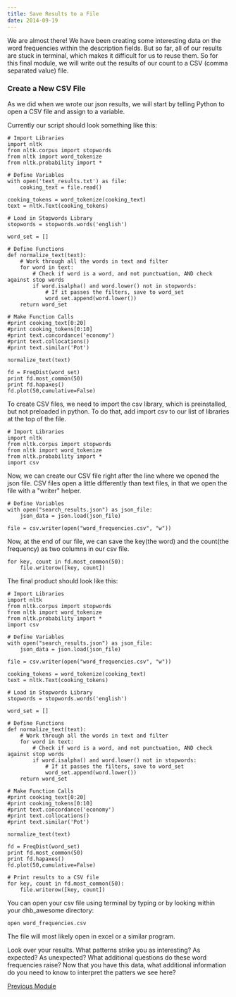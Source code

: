 ```yaml
---
title: Save Results to a File
date: 2014-09-19
---
```


We are almost there! We have been creating some interesting data on the word frequencies within the description fields. But so far, all of our results are stuck in terminal, which makes it difficult for us to reuse them. So for this final module, we will write out the results of our count to a CSV (comma separated value) file.

### Create a New CSV File

As we did when we wrote our json results, we will start by telling Python to open a CSV file and assign to a variable.

Currently our script should look something like this:

    # Import Libraries
    import nltk
    from nltk.corpus import stopwords
    from nltk import word_tokenize
    from nltk.probability import *

    # Define Variables
    with open('text_results.txt') as file:
        cooking_text = file.read()

    cooking_tokens = word_tokenize(cooking_text)
    text = nltk.Text(cooking_tokens)
    
    # Load in Stopwords Library
    stopwords = stopwords.words('english')

    word_set = []

    # Define Functions
    def normalize_text(text):
        # Work through all the words in text and filter
        for word in text:
            # Check if word is a word, and not punctuation, AND check against stop words
            if word.isalpha() and word.lower() not in stopwords:
                # If it passes the filters, save to word_set
                word_set.append(word.lower())
        return word_set

    # Make Function Calls
    #print cooking_text[0:20]
    #print cooking_tokens[0:10]
    #print text.concordance('economy')
    #print text.collocations()
    #print text.similar('Pot')

    normalize_text(text)

    fd = FreqDist(word_set)
    print fd.most_common(50)
    print fd.hapaxes()
    fd.plot(50,cumulative=False)

To create CSV files, we need to import the csv library, which is preinstalled, but not preloaded in python. To do that, add <span class="command">import csv</span> to our list of libraries at the top of the file.

    # Import Libraries
    import nltk
    from nltk.corpus import stopwords
    from nltk import word_tokenize
    from nltk.probability import *
    import csv
   
Now, we can create our CSV file right after the line where we opened the json file. CSV files open a little differently than text files, in that we open the file with a "writer" helper.
    
    # Define Variables
    with open("search_results.json") as json_file:
        json_data = json.load(json_file)

    file = csv.writer(open("word_frequencies.csv", "w"))


Now, at the end of our file, we can save the key(the word) and the count(the frequency) as two columns in our csv file.

    for key, count in fd.most_common(50):
        file.writerow([key, count])

The final product should look like this:

    # Import Libraries
    import nltk
    from nltk.corpus import stopwords
    from nltk import word_tokenize
    from nltk.probability import *
    import csv

    # Define Variables
    with open("search_results.json") as json_file:
        json_data = json.load(json_file)

    file = csv.writer(open("word_frequencies.csv", "w"))

    cooking_tokens = word_tokenize(cooking_text)
    text = nltk.Text(cooking_tokens)
    
    # Load in Stopwords Library
    stopwords = stopwords.words('english')

    word_set = []

    # Define Functions
    def normalize_text(text):
        # Work through all the words in text and filter
        for word in text:
            # Check if word is a word, and not punctuation, AND check against stop words
            if word.isalpha() and word.lower() not in stopwords:
                # If it passes the filters, save to word_set
                word_set.append(word.lower())
        return word_set

    # Make Function Calls
    #print cooking_text[0:20]
    #print cooking_tokens[0:10]
    #print text.concordance('economy')
    #print text.collocations()
    #print text.similar('Pot')

    normalize_text(text)

    fd = FreqDist(word_set)
    print fd.most_common(50)
    print fd.hapaxes()
    fd.plot(50,cumulative=False)

    # Print results to a CSV file
    for key, count in fd.most_common(50):
        file.writerow([key, count])

You can open your csv file using terminal by typing or by looking within your dhb_awesome directory:

    open word_frequencies.csv

The file will most likely open in excel or a similar program. 

Look over your results. What patterns strike you as interesting? As expected? As unexpected? What additional questions do these word frequencies raise? Now that you have this data, what additional information do you need to know to interpret the patters we see here?

<span class="left">[Previous Module](module12.html)</span>